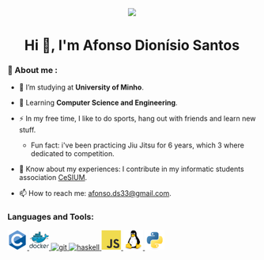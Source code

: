 
<div id="header" align="center">
  <img src="https://media.tenor.com/zzntm2_9B3gAAAAC/hacker.gif" width=1200/>
  <h1 align="center">Hi 👋, I'm Afonso Dionísio Santos </h1>

</div>

</div>

### :superhero: About me :
<p align="left">
  
- :telescope: I’m studying at **University of Minho**.

- :seedling: Learning **Computer Science and Engineering**.

- :zap: In my free time, I like to do sports, hang out with friends and learn new stuff.
  - Fun fact: i've been practicing  Jiu Jitsu for 6 years, which 3 where dedicated to competition.
  
- 📄 Know about my experiences: I contribute in my informatic students association <a href="cesium.link">CeSIUM</a>.

- :mailbox: How to reach me: afonso.ds33@gmail.com.
</p>




<h3 align="left">Languages and Tools:</h3>
<p align="left"> <a href="https://www.cprogramming.com/" target="_blank" rel="noreferrer"> <img src="https://raw.githubusercontent.com/devicons/devicon/master/icons/c/c-original.svg" alt="c" width="40" height="40"/> </a> <a href="https://www.docker.com/" target="_blank" rel="noreferrer"> <img src="https://raw.githubusercontent.com/devicons/devicon/master/icons/docker/docker-original-wordmark.svg" alt="docker" width="40" height="40"/> </a> <a href="https://git-scm.com/" target="_blank" rel="noreferrer"> <img src="https://www.vectorlogo.zone/logos/git-scm/git-scm-icon.svg" alt="git" width="40" height="40"/> </a> <a href="https://www.haskell.org/" target="_blank" rel="noreferrer"> <img src="https://upload.wikimedia.org/wikipedia/commons/1/1c/Haskell-Logo.svg" alt="haskell" width="40" height="40"/> </a> <a href="https://developer.mozilla.org/en-US/docs/Web/JavaScript" target="_blank" rel="noreferrer"> <img src="https://raw.githubusercontent.com/devicons/devicon/master/icons/javascript/javascript-original.svg" alt="javascript" width="40" height="40"/> </a> <a href="https://www.linux.org/" target="_blank" rel="noreferrer"> <img src="https://raw.githubusercontent.com/devicons/devicon/master/icons/linux/linux-original.svg" alt="linux" width="40" height="40"/> </a> <a href="https://www.python.org" target="_blank" rel="noreferrer"> <img src="https://raw.githubusercontent.com/devicons/devicon/master/icons/python/python-original.svg" alt="python" width="40" height="40"/> </a> </p>
